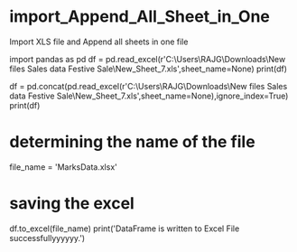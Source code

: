 # import_Append_All_Sheet_in_One
Import XLS file and Append all sheets in one file

import pandas as pd
df = pd.read_excel(r'C:\Users\RAJG\Downloads\New files Sales data Festive Sale\New_Sheet_7.xls',sheet_name=None)
print(df)

df = pd.concat(pd.read_excel(r'C:\Users\RAJG\Downloads\New files Sales data Festive Sale\New_Sheet_7.xls',sheet_name=None),ignore_index=True)
print(df)

# determining the name of the file
file_name = 'MarksData.xlsx'

# saving the excel
df.to_excel(file_name)
print('DataFrame is written to Excel File successfullyyyyyy.')
